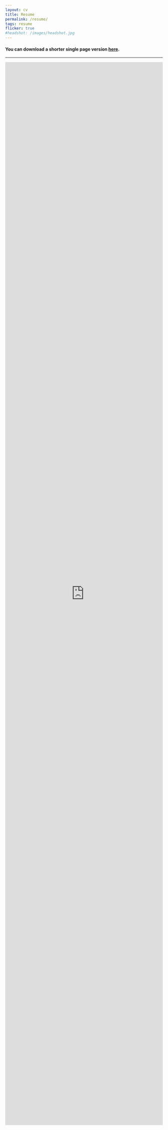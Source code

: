 ```yaml
---
layout: cv
title: Resume
permalink: /resume/
tags: resume
flicker: true
#headshot: /images/headshot.jpg
---
```


#### You can download a shorter single page version [here](https://raw.githubusercontent.com/Divan009/divan009.github.io/main/SWE%20Resume.pdf).
---

<iframe id="ifrml" src="https://docs.google.com/document/d/1bUj36-nThsMqrQcFB6t9vcla7hEXoHZHww595LnqHFY/pub?embedded=true" frameborder="0" scrolling="no" width='100%' height='3400'> Your browser doesn't support iframes></iframe>
